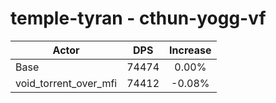 # temple-tyran - cthun-yogg-vf
| Actor | DPS | Increase |
|---|:---:|:---:|
|Base|74474|0.00%|
|void_torrent_over_mfi|74412|-0.08%|
